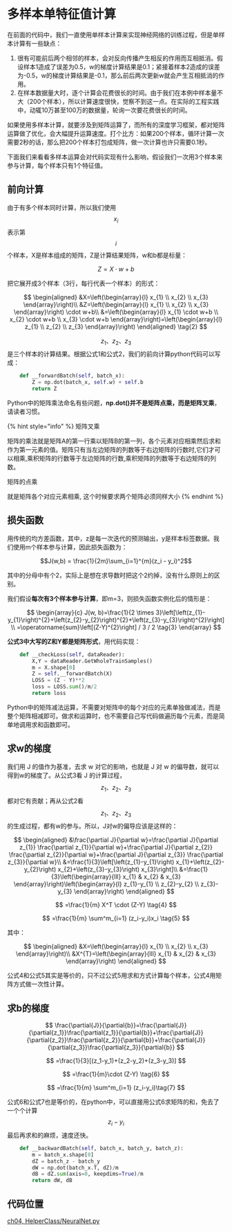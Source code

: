 # 多样本单特征值计算

在前面的代码中，我们一直使用单样本计算来实现神经网络的训练过程，但是单样本计算有一些缺点：

1. 很有可能前后两个相邻的样本，会对反向传播产生相反的作用而互相抵消。假设样本1造成了误差为0.5，w的梯度计算结果是0.1；紧接着样本2造成的误差为-0.5，w的梯度计算结果是-0.1，那么前后两次更新w就会产生互相抵消的作用。
2. 在样本数据量大时，逐个计算会花费很长的时间。由于我们在本例中样本量不大（200个样本），所以计算速度很快，觉察不到这一点。在实际的工程实践中，动辄10万甚至100万的数据量，轮询一次要花费很长的时间。

如果使用多样本计算，就要涉及到矩阵运算了，而所有的深度学习框架，都对矩阵运算做了优化，会大幅提升运算速度。打个比方：如果200个样本，循环计算一次需要2秒的话，那么把200个样本打包成矩阵，做一次计算也许只需要0.1秒。

下面我们来看看多样本运算会对代码实现有什么影响，假设我们一次用3个样本来参与计算，每个样本只有1个特征值。

## 前向计算

由于有多个样本同时计算，所以我们使用$$x_i$$表示第 $$i$$ 个样本，X是样本组成的矩阵，Z是计算结果矩阵，w和b都是标量：

$$ Z = X \cdot w + b \tag{1} $$

把它展开成3个样本（3行，每行代表一个样本）的形式：

$$
\begin{aligned}
&X=\left(\begin{array}{l}
x_{1} \\
x_{2} \\
x_{3}
\end{array}\right)\\
&Z=\left(\begin{array}{l}
x_{1} \\
x_{2} \\
x_{3}
\end{array}\right) \cdot w+b\\
&=\left(\begin{array}{l}
x_{1} \cdot w+b \\
x_{2} \cdot w+b \\
x_{3} \cdot w+b
\end{array}\right)=\left(\begin{array}{l}
z_{1} \\
z_{2} \\
z_{3}
\end{array}\right)
\end{aligned} \tag{2}
$$

$$z_1、z_2、z_3$$是三个样本的计算结果。根据公式1和公式2，我们的前向计算python代码可以写成：

```python
    def __forwardBatch(self, batch_x):
        Z = np.dot(batch_x, self.w) + self.b
        return Z
```

Python中的矩阵乘法命名有些问题，**np.dot\(\)并不是矩阵点乘，而是矩阵叉乘**，请读者习惯。

{% hint style="info" %}
矩阵叉乘

矩阵的乘法就是矩阵A的第一行乘以矩阵B的第一列，各个元素对应相乘然后求和作为第一元素的值。矩阵只有当左边矩阵的列数等于右边矩阵的行数时,它们才可以相乘,乘积矩阵的行数等于左边矩阵的行数,乘积矩阵的列数等于右边矩阵的列数。

矩阵的点乘

就是矩阵各个对应元素相乘, 这个时候要求两个矩阵必须同样大小
{% endhint %}

## 损失函数

用传统的均方差函数，其中，z是每一次迭代的预测输出，y是样本标签数据。我们使用m个样本参与计算，因此损失函数为：

$$J(w,b) = \frac{1}{2m}\sum_{i=1}^{m}(z_i - y_i)^2$$

其中的分母中有个2，实际上是想在求导数时把这个2约掉，没有什么原则上的区别。

我们假设**每次有3个样本参与计算**，即m=3，则损失函数实例化后的情形是：

$$
\begin{array}{c}
J(w, b)=\frac{1}{2 \times 3}\left[\left(z_{1}-y_{1}\right)^{2}+\left(z_{2}-y_{2}\right)^{2}+\left(z_{3}-y_{3}\right)^{2}\right] \\
=\operatorname{sum}\left[(Z-Y)^{2}\right] / 3 / 2 \tag{3}
\end{array}
$$

**公式3中大写的Z和Y都是矩阵形式**，用代码实现：

```python
    def __checkLoss(self, dataReader):
        X,Y = dataReader.GetWholeTrainSamples()
        m = X.shape[0]
        Z = self.__forwardBatch(X)
        LOSS = (Z - Y)**2
        loss = LOSS.sum()/m/2
        return loss
```

Python中的矩阵减法运算，不需要对矩阵中的每个对应的元素单独做减法，而是整个矩阵相减即可。做求和运算时，也不需要自己写代码做遍历每个元素，而是简单地调用求和函数即可。

## 求w的梯度

我们用 J 的值作为基准，去求 w 对它的影响，也就是 J 对 w 的偏导数，就可以得到w的梯度了。从公式3看 J 的计算过程，$$z_1、z_2、z_3$$都对它有贡献；再从公式2看$$z_1、z_2、z_3$$的生成过程，都有w的参与。所以，J对w的偏导应该是这样的：

$$
\begin{aligned}
&\frac{\partial J}{\partial w}=\frac{\partial J}{\partial z_{1}} \frac{\partial z_{1}}{\partial w}+\frac{\partial J}{\partial z_{2}} \frac{\partial z_{2}}{\partial w}+\frac{\partial J}{\partial z_{3}} \frac{\partial z_{3}}{\partial w}\\
&=\frac{1}{3}\left[\left(z_{1}-y_{1}\right) x_{1}+\left(z_{2}-y_{2}\right) x_{2}+\left(z_{3}-y_{3}\right) x_{3}\right]\\
&=\frac{1}{3}\left(\begin{array}{lll}
x_{1} & x_{2} & x_{3}
\end{array}\right)\left(\begin{array}{l}
z_{1}-y_{1} \\
z_{2}-y_{2} \\
z_{3}-y_{3}
\end{array}\right)
\end{aligned}
$$

$$
=\frac{1}{m} X^T \cdot (Z-Y) \tag{4}
$$

$$
=\frac{1}{m} \sum^m_{i=1} (z_i-y_i)x_i \tag{5}
$$

其中： 

$$
\begin{aligned}
&X=\left(\begin{array}{l}
x_{1} \\
x_{2} \\
x_{3}
\end{array}\right)\\
&X^{T}=\left(\begin{array}{lll}
x_{1} & x_{2} & x_{3}
\end{array}\right)
\end{aligned}
$$

公式4和公式5其实是等价的，只不过公式5用求和方式计算每个样本，公式4用矩阵方式做一次性计算。

## 求b的梯度

$$
\frac{\partial{J}}{\partial{b}}=\frac{\partial{J}}{\partial{z_1}}\frac{\partial{z_1}}{\partial{b}}+\frac{\partial{J}}{\partial{z_2}}\frac{\partial{z_2}}{\partial{b}}+\frac{\partial{J}}{\partial{z_3}}\frac{\partial{z_3}}{\partial{b}}
$$

$$
=\frac{1}{3}[(z_1-y_1)+(z_2-y_2)+(z_3-y_3)]
$$

$$
=\frac{1}{m}\cdot (Z-Y) \tag{6}
$$

$$
=\frac{1}{m} \sum^m_{i=1} (z_i-y_i)\tag{7}
$$

公式6和公式7也是等价的，在python中，可以直接用公式6求矩阵的和，免去了一个个计算$$z_i-y_i$$最后再求和的麻烦，速度还快。

```python
    def __backwardBatch(self, batch_x, batch_y, batch_z):
        m = batch_x.shape[0]
        dZ = batch_z - batch_y
        dW = np.dot(batch_x.T, dZ)/m
        dB = dZ.sum(axis=0, keepdims=True)/m
        return dW, dB
```

## 代码位置

[ch04, HelperClass/NeuralNet.py](https://github.com/microsoft/ai-edu/blob/master/A-%E5%9F%BA%E7%A1%80%E6%95%99%E7%A8%8B/A2-%E7%A5%9E%E7%BB%8F%E7%BD%91%E7%BB%9C%E5%9F%BA%E6%9C%AC%E5%8E%9F%E7%90%86%E7%AE%80%E6%98%8E%E6%95%99%E7%A8%8B/SourceCode/ch04-SingleVariableLinearRegression/HelperClass/NeuralNet_1_0.py)

